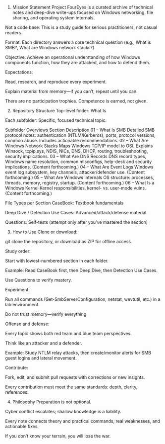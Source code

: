 1. Mission Statement
Project FourEyes is a curated archive of technical notes and deep-dive write-ups focused on Windows networking, file sharing, and operating system internals.

Not a code base: This is a study guide for serious practitioners, not casual readers.

Format: Each directory answers a core technical question (e.g., What is SMB?, What are Windows network stacks?).

Objective: Achieve an operational understanding of how Windows components function, how they are attacked, and how to defend them.


Expectations:

Read, research, and reproduce every experiment.

Explain material from memory—if you can’t, repeat until you can.

There are no participation trophies. Competence is earned, not given.

2. Repository Structure
Top-level folder: What Is

Each subfolder: Specific, focused technical topic.

Subfolder Overviews
Section	Description
01 – What Is SMB	Detailed SMB protocol notes: authentication (NTLM/Kerberos), ports, protocol versions, common abuse. Includes actionable recommendations.
02 – What Are Windows Network Stacks	Maps Windows TCP/IP model to OSI. Explains Winsock, tcpip.sys, NDIS, NICs, DNS, DHCP, routing, troubleshooting, security implications.
03 – What Are DNS Records	DNS record types, Windows name resolution, common misconfigs, help-desk and security implications. (Content forthcoming.)
04 – What Are Event Logs	Windows event log subsystem, key channels, attacker/defender use. (Content forthcoming.)
05 – What Are Windows Internals	OS structure: processes, threads, memory, registry, startup. (Content forthcoming.)
06 – What Is a Windows Kernel	Kernel responsibilities, kernel- vs. user-mode vulns. (Content forthcoming.)

File Types per Section
CaseBook: Textbook fundamentals

Deep Dive / Detection Use Cases: Advanced/attack/defense material

Questions: Self-tests (attempt only after you’ve mastered the section)

3. How to Use
Clone or download:

git clone the repository, or download as ZIP for offline access.

Study order:

Start with lowest-numbered section in each folder.

Example: Read CaseBook first, then Deep Dive, then Detection Use Cases.

Use Questions to verify mastery.

Experiment:

Run all commands (Get-SmbServerConfiguration, netstat, wevtutil, etc.) in a lab environment.

Do not trust memory—verify everything.

Offense and defense:

Every topic shows both red team and blue team perspectives.

Think like an attacker and a defender.

Example: Study NTLM relay attacks, then create/monitor alerts for SMB guest logins and lateral movement.

Contribute:

Fork, edit, and submit pull requests with corrections or new insights.

Every contribution must meet the same standards: depth, clarity, references.

4. Philosophy
Preparation is not optional.

Cyber conflict escalates; shallow knowledge is a liability.

Every note connects theory and practical commands, real weaknesses, and actionable fixes.

If you don’t know your terrain, you will lose the war.

